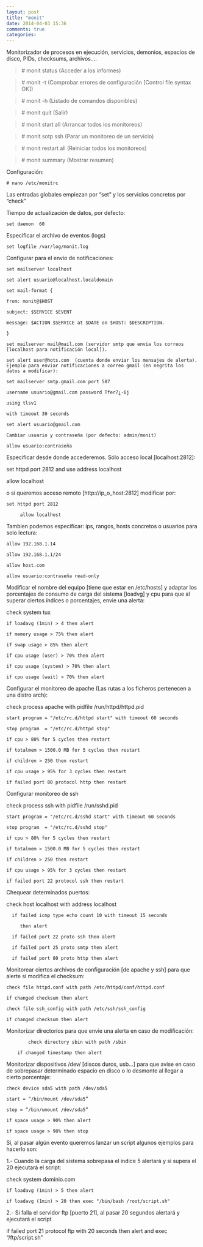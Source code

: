 ```yaml
---
layout: post
title: "monit"
date: 2014-04-03 15:36
comments: true
categories: 
---
```

Monitorizador de procesos en ejecución, servicios, demonios, espacios de disco, PIDs, checksums, archivos.... 

>\# monit status (Acceder a los informes) 

>\# monit -t (Comprobar errores de configuración [Control file syntax OK]) 

>\# monit -h (Listado de comandos disponibles) 

>\# monit quit (Salir) 

>\# monit start all (Arrancar todos los monitoreos) 

>\# monit sotp ssh (Parar un monitoreo de un servicio) 

>\# monit restart all (Reiniciar todos los monitoreos) 

>\# monit summary (Mostrar resumen) 

Configuración: 

	# nano /etc/monitrc 

Las entradas globales empiezan por “set” y los servicios concretos por “check” 

Tiempo de actualización de datos, por defecto: 

	set daemon  60 

Especificar el archivo de eventos (logs) 

	set logfile /var/log/monit.log 

Configurar para el envio de notificaciones: 

	set mailserver localhost 

	set alert usuario@localhost.localdomain 

	set mail-format { 

	from: monit@$HOST 

	subject: $SERVICE $EVENT 

	message: $ACTION $SERVICE at $DATE on $HOST: $DESCRIPTION. 

	} 

	set mailserver mail@mail.com (servidor smtp que envia los correos [localhost para notificación local]). 

	set alert user@hots.com  (cuenta donde enviar los mensajes de alerta). Ejemplo para enviar notificaciones a correo gmail (en negrita los datos a modificar): 

	set mailserver smtp.gmail.com port 587 

	username usuario@gmail.com password Tfer7¿-6j 

	using tlsv1 

	with timeout 30 seconds 

	set alert usuario@gmail.com 

	Cambiar usuario y contraseña (por defecto: admin/monit) 

	allow usuario:contraseña 

Especificar desde donde accederemos. Sólo acceso local [localhost:2812]: 

set httpd port 2812 and use address localhost 

allow localhost 

o si queremos acceso remoto [http://ip_o_host:2812] modificar por: 

	set httpd port 2812 

         allow localhost 

Tambien podemos especificar: ips, rangos, hosts concretos o usuarios para solo lectura: 

	allow 192.168.1.14 

	allow 192.168.1.1/24 

	allow host.com 

	allow usuario:contraseña read-only

Modificar el nombre del equipo [tiene que estar en /etc/hosts] y adaptar los porcentajes de consumo de carga del sistema [loadvg] y cpu para que al superar ciertos índices o porcentajes, envie una alerta: 

check system tux 

    if loadavg (1min) > 4 then alert 

    if memory usage > 75% then alert 

    if swap usage > 85% then alert 

    if cpu usage (user) > 70% then alert 

    if cpu usage (system) > 70% then alert 

    if cpu usage (wait) > 70% then alert 

Configurar el monitoreo de apache (Las rutas a los ficheros pertenecen a una distro arch): 

check process apache with pidfile /run/httpd/httpd.pid 

    start program = "/etc/rc.d/httpd start" with timeout 60 seconds 

    stop program  = "/etc/rc.d/httpd stop" 

    if cpu > 80% for 5 cycles then restart 

    if totalmem > 1500.0 MB for 5 cycles then restart 

    if children > 250 then restart 

    if cpu usage > 95% for 3 cycles then restart 

    if failed port 80 protocol http then restart 

Configurar monitoreo de ssh 

check process ssh with pidfile /run/sshd.pid 

    start program = "/etc/rc.d/sshd start" with timeout 60 seconds 

    stop program  = "/etc/rc.d/sshd stop" 

    if cpu > 80% for 5 cycles then restart 

    if totalmem > 1500.0 MB for 5 cycles then restart 

    if children > 250 then restart 

    if cpu usage > 95% for 3 cycles then restart 

    if failed port 22 protocol ssh then restart 

Chequear determinados puertos: 

check host localhost with address localhost 

      if failed icmp type echo count 10 with timeout 15 seconds 

         then alert 

      if failed port 22 proto ssh then alert 

      if failed port 25 proto smtp then alert 

      if failed port 80 proto http then alert 

Monitorear ciertos archivos de configuración [de apache y ssh] para que alerte si modifica el checksum: 

    check file httpd.conf with path /etc/httpd/conf/httpd.conf 

    if changed checksum then alert 

    check file ssh_config with path /etc/ssh/ssh_config 

    if changed checksum then alert 

Monitorizar directorios para que envie una alerta en caso de modificación: 

            check directory sbin with path /sbin 

	    if changed timestamp then alert 

Monitorizar dispositivos /dev/ [discos duros, usb...] para que avise en caso de sobrepasar determinado espacio en disco o lo desmonte al llegar a cierto porcentaje: 

	check device sda5 with path /dev/sda5 

	start = “/bin/mount /dev/sda5” 

	stop = “/bin/umount /dev/sda5” 

	if space usage > 90% then alert 

	if space usage > 98% then stop 

Si, al pasar algún evento queremos lanzar un script algunos ejemplos para hacerlo son: 

1.- Cuando la carga del sistema sobrepasa el indice 5 alertará y si supera el 20 ejecutará el script: 

check system dominio.com 

    if loadavg (1min) > 5 then alert 

    if loadavg (1min) > 20 then exec "/bin/bash /root/script.sh" 

2.- Si falla el servidor ftp [puerto 21], al pasar 20 segundos alertará  y ejecutará el script 

if failed port 21 protocol ftp with 20 seconds then alert and exec “/ftp/script.sh” 

